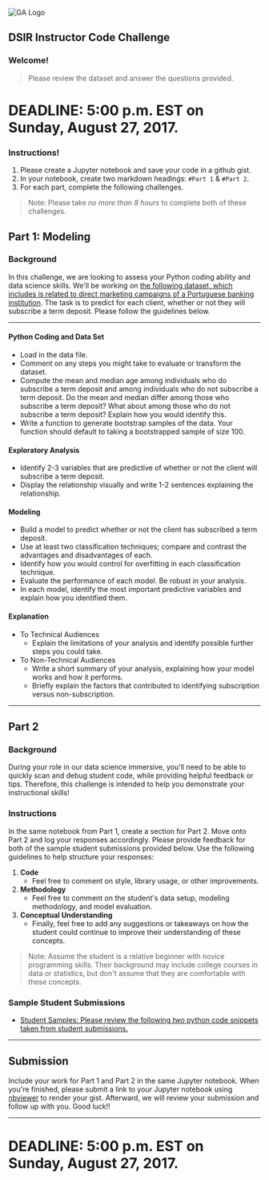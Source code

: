 ![GA Logo](https://raw.github.com/generalassembly/ga-ruby-on-rails-for-devs/master/images/ga.png)

## DSIR Instructor Code Challenge

### Welcome! 

> Please review the dataset and answer the questions provided.

# DEADLINE: 5:00 p.m. EST on Sunday, August 27, 2017.

### Instructions! 

1. Please create a Jupyter notebook and save your code in a github gist. 
2. In your notebook, create two markdown headings: `#Part 1` & `#Part 2`. 
3. For each part, complete the following challenges. 

> Note: Please take *no more than 8 hours* to complete both of these challenges.

## Part 1: Modeling

### Background
In this challenge, we are looking to assess your Python coding ability and data science skills. We'll be working on [the following dataset, which includes is related to direct marketing campaigns of a Portuguese banking institution](bank-full.csv). The task is to predict for each client, whether or not they will subscribe a term deposit. Please follow the guidelines below.

---

#### Python Coding and Data Set
- Load in the data file.
- Comment on any steps you might take to evaluate or transform the dataset.
- Compute the mean and median age among individuals who do subscribe a term deposit and among individuals who do not subscribe a term deposit. Do the mean and median differ among those who subscribe a term deposit? What about among those who do not subscribe a term deposit? Explain how you would identify this.
- Write a function to generate bootstrap samples of the data. Your function should default to taking a bootstrapped sample of size 100.

#### Exploratory Analysis
- Identify 2-3 variables that are predictive of whether or not the client will subscribe a term deposit.
- Display the relationship visually and write 1-2 sentences explaining the relationship.

#### Modeling
- Build a model to predict whether or not the client has subscribed a term deposit.
- Use at least two classification techniques; compare and contrast the advantages and disadvantages of each.
- Identify how you would control for overfitting in each classification technique.
- Evaluate the performance of each model. Be robust in your analysis.
- In each model, identify the most important predictive variables and explain how you identified them.

#### Explanation
- To Technical Audiences
    - Explain the limitations of your analysis and identify possible further steps you could take.
- To Non-Technical Audiences
    - Write a short summary of your analysis, explaining how your model works and how it performs.
    - Briefly explain the factors that contributed to identifying subscription versus non-subscription.

--- 

## Part 2

### Background
During your role in our data science immersive, you'll need to be able to quickly scan and debug student code, while providing helpful feedback or tips. Therefore, this challenge is intended to help you demonstrate your instructional skills!

### Instructions
In the same notebook from Part 1, create a section for Part 2. Move onto Part 2 and log your responses accordingly. Please provide feedback for both of the sample student submissions provided below. Use the following guidelines to help structure your responses:

1. **Code**
    - Feel free to comment on style, library usage, or other improvements.
2. **Methodology**
    - Feel free to comment on the student's data setup, modeling methodology, and model evaluation.
3. **Conceptual Understanding**
    - Finally, feel free to add any suggestions or takeaways on how the student could continue to improve their understanding of these concepts.

> Note: Assume the student is a relative beginner with novice programming skills. Their background may include college courses in data or statistics, but don't assume that they are comfortable with these concepts.

### Sample Student Submissions

- [Student Samples: Please review the following *two* python code snippets taken from student submissions.](https://gist.github.com/jeff-boykin/3af5e25eabd6c10d8aa248c556f625a0)

---

## Submission

Include your work for Part 1 and Part 2 in the same Jupyter notebook. When you're finished, please submit a link to your Jupyter notebook using [nbviewer](http://nbviewer.jupyter.org) to render your gist. Afterward, we will review your submission and follow up with you. Good luck!!

---
# DEADLINE: 5:00 p.m. EST on Sunday, August 27, 2017.
